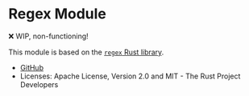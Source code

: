 # Regex Module

❌ WIP, non-functioning!

This module is based on the [`regex` Rust library](https://docs.rs/regex).

- [GitHub](https://github.com/rust-lang/regex)
- Licenses: Apache License, Version 2.0 and MIT - The Rust Project Developers
